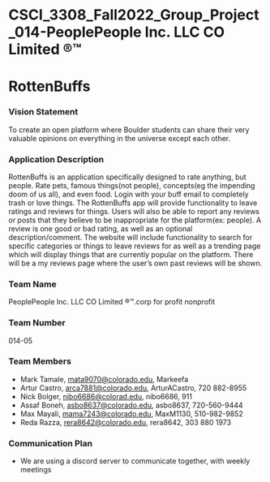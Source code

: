 # CSCI_3308_Fall2022_Group_Project_014-PeoplePeople Inc. LLC CO Limited ®™

# RottenBuffs

### Vision Statement
To create an open platform where Boulder students can share their very valuable opinions on everything in the universe except each other.

### Application Description
RottenBuffs is an application specifically designed to rate anything, but people. Rate pets, famous things(not people), concepts(eg the impending doom of us all), and even food. Login with your buff email to completely trash or love things. The RottenBuffs app will provide functionality to leave ratings and reviews for things. Users will also be able to report any reviews or posts that they believe to be inappropriate for the platform(ex: people). A review is one good or bad rating, as well as an optional description/comment.
The website will include functionality to search for specific categories or things to leave reviews for as well as a trending page which will display things that are currently popular on the platform. There will be a my reviews page where the user’s own past reviews will be shown.



### Team Name
PeoplePeople Inc. LLC CO Limited ®™.corp for profit nonprofit

### Team Number
014-05

### Team Members
- Mark Tamale, mata9070@colorado.edu, Markeefa
- Artur Castro, arca7881@colorado.edu, ArturACastro, 720 882-8955
- Nick Bolger, nibo6686@colorad.edu, nibo6686, 911
- Assaf Boneh, asbo8637@colorado.edu, asbo8637,  720-560-9444 
- Max Mayali, mama7243@colorado.edu, MaxM1130, 510-982-9852
- Reda Razza, rera8642@colorado.edu, rera8642, 303 880 1973

### Communication Plan
- We are using a discord server to communicate together, with weekly meetings
